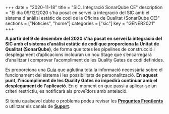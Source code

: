 +++
date        = "2020-11-18"
title       = "SIC. Integració SonarQube CE"
description = "El dia 09/12/2020 s'ha posat en servei la integració del SIC amb el sistema d'anàlisi estàtic de codi de la Oficina de Qualitat (SonarQube CE)"
sections    = ["Notícies", "home"]
categories  = ["sic"]
key         = "GENER2021"
+++

**A partir del 9 de desembre del 2020 s'ha posat en servei la integració del SIC amb el sistema d’anàlisi estàtic de codi
que proporciona la Unitat de Qualitat (SonarQube)**, de forma que totes les pipelines de construcció i desplegament
d’aplicacions inclouran un nou Stage que s’encarregarà d’analitzar i comprovar l’acompliment de les Quality Gates de codi definides.

Es proporciona una [Guia](/sic-welcome-pack/guia-integracio-sonarqube/) que aglutina tota la informació necessària sobre
el funcionament del sistema i les possibilitats de personalització. **En aquest punt, l'incompliment de les Quality Gates
no impedirà continuar amb el desplegament de l'aplicació**. En el moment en que passi a aplicar-se un criteri restrictiu,
es notificarà als proveïdors amb antelació.

Si teniu qualsevol dubte o problema podeu revisar les [**Preguntes Freqüents**](/sic/faq) o utilitzar els canals de [**Suport**](/sic/suport).
